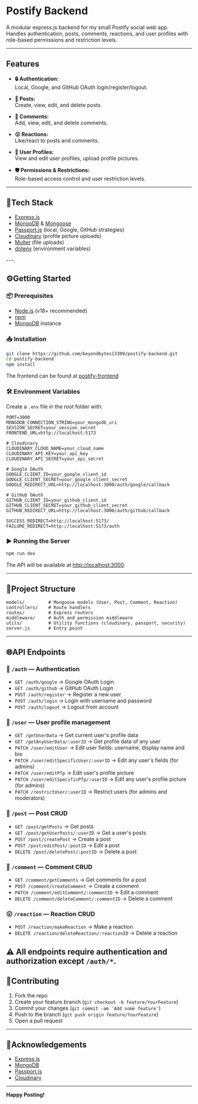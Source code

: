 # Postify Backend

A modular express.js backend for my small Postify social web app.  
Handles authentication, posts, comments, reactions, and user profiles with role-based permissions and restriction levels.

---

## Features

- **🔒 Authentication:**  
  Local, Google, and GitHub OAuth login/register/logout.

- **📝 Posts:**  
  Create, view, edit, and delete posts.

- **💬 Comments:**  
  Add, view, edit, and delete comments.

- **😮 Reactions:**  
  Like/react to posts and comments.

- **👥 User Profiles:**  
  View and edit user profiles, upload profile pictures.

- **🛡️ Permissions & Restrictions:**  
  Role-based access control and user restriction levels.

---

## 🧰Tech Stack

- [Express.js](https://expressjs.com/)
- [MongoDB](https://www.mongodb.com/) & [Mongoose](https://mongoosejs.com/)
- [Passport.js](http://www.passportjs.org/) (local, Google, GitHub strategies)
- [Cloudinary](https://cloudinary.com/) (profile picture uploads)
- [Multer](https://github.com/expressjs/multer) (file uploads)
- [dotenv](https://github.com/motdotla/dotenv) (environment variables)

---.

## ⚙️Getting Started

### 📦 Prerequisites

- [Node.js](https://nodejs.org/) (v18+ recommended)
- [npm](https://www.npmjs.com/)
- [MongoDB](https://www.mongodb.com/) instance

### 📥 Installation

```bash
git clone https://github.com/beyondbytes13309/postify-backend.git
cd postify-backend
npm install
```
The frontend can be found at [postify-frontend](https://github.com/beyondbytes13309/postify-frontend)

### 🛠️ Environment Variables

Create a `.env` file in the root folder with:

```
PORT=3000
MONGODB_CONNECTION_STRING=your_mongodb_uri
SESSION_SECRET=your_session_secret
FRONTEND_URL=http://localhost:5173

# Cloudinary
CLOUDINARY_CLOUD_NAME=your_cloud_name
CLOUDINARY_API_KEY=your_api_key
CLOUDINARY_API_SECRET=your_api_secret

# Google OAuth
GOOGLE_CLIENT_ID=your_google_client_id
GOOGLE_CLIENT_SECRET=your_google_client_secret
GOOGLE_REDIRECT_URL=http://localhost:3000/auth/google/callback

# GitHub OAuth
GITHUB_CLIENT_ID=your_github_client_id
GITHUB_CLIENT_SECRET=your_github_client_secret
GITHUB_REDIRECT_URL=http://localhost:3000/auth/github/callback

SUCCESS_REDIRECT=http://localhost:5173/
FAILURE_REDIRECT=http://localhost:5173/auth
```

### ▶️ Running the Server

```bash
npm run dev
```

The API will be available at [http://localhost:3000](http://localhost:3000).

---

## 📂Project Structure

```
models/         # Mongoose models (User, Post, Comment, Reaction)
controllers/    # Route handlers
routes/         # Express routers
middleware/     # Auth and permission middleware
utils/          # Utility functions (cloudinary, passport, security)
server.js       # Entry point
```

---

## 🌐API Endpoints

### 🔑 `/auth` — Authentication
- `GET /auth/google` → Google OAuth Login
- `GET /auth/github` → GitHub OAuth Login
- `POST /auth/register` → Register a new user
- `POST /auth/login` → Login with username and password
- `POST /auth/logout` → Logout from account
### 👤 `/user` — User profile management
- `GET /getUserData` → Get current user's profile data
- `GET /getAnyUserData/:userID` → Get profile data of any user
- `PATCH /user/editUser` → Edit user fields: username, display name and bio
- `PATCH /user/editSpecificUser/:userID` → Edit any user's fields (for admins)
- `PATCH /user/editPfp` → Edit user's profile picture
- `PATCH /user/editSpecificPfp/:userID` → Edit any user's profile picture (for admins)
- `PATCH /restrictUser/:userID` → Restrict users (for admins and moderators)
### 📝 `/post` — Post CRUD
- `GET /post/getPosts` → Get posts 
- `GET /post/getUserPosts/:userID` → Get a user's posts
- `POST /post/createPost` → Create a post
- `POST /post/editPost/:postID` → Edit a post
- `DELETE /post/deletePost/:postID` → Delete a post
### 💬 `/comment` — Comment CRUD
- `GET /comment/getComments` → Get comments for a post
- `POST /comment/createComment` → Create a comment
- `PATCH /comment/editComment/:commentID` → Edit a comment
- `DELETE /comment/deleteComment/:commentID` → Delete a comment
### 😮 `/reaction` — Reaction CRUD
 - `POST /reaction/makeReaction` → Make a reaction
 - `DELETE /reaction/deleteReaction/:reactionID` → Delete a reaction

⚠️ All endpoints require authentication and authorization except `/auth/*`.
️
---

## 🤝Contributing

1. Fork the repo
2. Create your feature branch (`git checkout -b feature/YourFeature`)
3. Commit your changes (`git commit -am 'Add some feature'`)
4. Push to the branch (`git push origin feature/YourFeature`)
5. Open a pull request

---

## 🎉Acknowledgements

- [Express.js](https://expressjs.com/)
- [MongoDB](https://www.mongodb.com/)
- [Passport.js](http://www.passportjs.org/)
- [Cloudinary](https://cloudinary.com/)

---

**Happy Posting!**